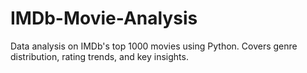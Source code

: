 # IMDb-Movie-Analysis
Data analysis on IMDb's top 1000 movies using Python. Covers genre distribution, rating trends, and key insights.
